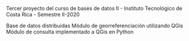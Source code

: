 Tercer proyecto del curso de bases de datos II - Instituto Tecnológico de Costa Rica - Semestre II-2020

Base de datos distribuidas
Módulo de georreferenciación utilizando QGis
Módulo de consulta implementado a QGis en Python 
